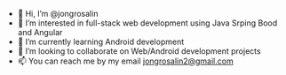 - 👋 Hi, I’m @jongrosalin
- 👀 I’m interested in full-stack web development using Java Srping Bood and Angular
- 🌱 I’m currently learning Android development
- 💞️ I’m looking to collaborate on Web/Android development projects
- 📫 You can reach me by my email jongrosalin2@gmail.com

<!---
jongrosalin/jongrosalin is a ✨ special ✨ repository because its `README.md` (this file) appears on your GitHub profile.
You can click the Preview link to take a look at your changes.
--->
